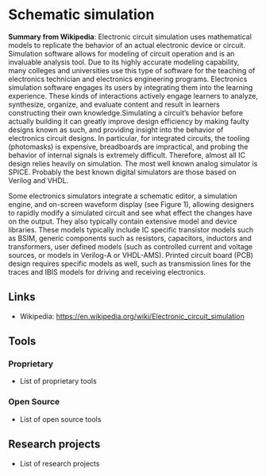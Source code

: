 # Schematic simulation
**Summary from Wikipedia**: 
Electronic circuit simulation uses mathematical models to replicate the behavior of an actual electronic device or circuit.  
Simulation software allows for modeling of circuit operation and is an invaluable analysis tool.  Due to its highly accurate modeling capability, many colleges and universities use this type of software for the teaching of electronics technician and electronics engineering programs.  Electronics simulation software engages its users by integrating them into the learning experience. These kinds of interactions actively engage learners to analyze, synthesize, organize, and evaluate content and result in learners constructing their own knowledge.Simulating a circuit’s behavior before actually building it can greatly improve design efficiency by making faulty designs known as such, and providing insight into the behavior of electronics circuit designs.  In particular, for integrated circuits, the tooling (photomasks) is expensive, breadboards are impractical, and probing the behavior of internal signals is extremely difficult.  Therefore, almost all IC design relies heavily on simulation.  The most well known analog simulator is SPICE.  Probably the best known digital simulators are those based on Verilog and VHDL.

Some electronics simulators integrate a schematic editor, a simulation engine, and on-screen waveform display (see Figure 1), allowing designers to rapidly modify a simulated circuit and see what effect the changes have on the output.  They also typically contain extensive model and device libraries.  These models typically include IC specific transistor models such as BSIM, generic components such as resistors, capacitors, inductors and transformers, user defined models (such as controlled current and voltage sources, or models in Verilog-A or VHDL-AMS).  Printed circuit board (PCB) design requires specific models as well, such as transmission lines for the traces and IBIS models for driving and receiving electronics.

## Links
- Wikipedia: https://en.wikipedia.org/wiki/Electronic_circuit_simulation

## Tools

### Proprietary
- List of proprietary tools

### Open Source
- List of open source tools

## Research projects
- List of research projects
